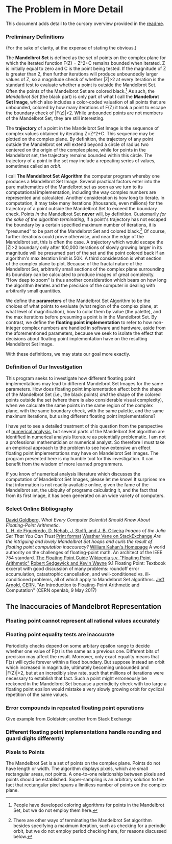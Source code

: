 # The Problem in More Detail
This document adds detail to the cursory overview provided in the [readme](https://github.com/ProfJski/FloatCompMandelbrot#readme).

### Preliminary Definitions
(For the sake of clarity, at the expense of stating the obvious.)

The **Mandelbrot Set** is defined as the set of points on the complex plane for which the iterated function F(Z) = Z^2+C remains bounded when iterated. Z is initially equal to zero and C is the point being tested.  If the magnitude of Z is greater than 2, then further iterations will produce unboundedly larger values of Z, so a magnitude check of whether |Z|>2 at every iteration is the standard test to evaluate whether a point is outside the Mandelbrot Set.  Often the points of the Mandelbrot Set are colored black.[^1]  As such, the *Mandelbrot Set* (the black part) is only part of what I call the **Mandelbrot Set Image**, which also includes a color-coded valuation of all points that are unbounded, colored by how many iterations of F(Z) it took a point to escape the boundary check of |F(z)|>2.  While unbounded points are not members of the Mandelbrot Set, they are still interesting.

[^1]: People have developed coloring algorithms for points in the Mandelbrot Set, but we do not employ them here.

The **trajectory** of a point in the Mandelbrot Set Image is the sequence of complex values obtained by iterating Z=Z^2+C.  This sequence may be plotted on the complex plane.  By definition, the trajectory of any point outside the Mandelbrot set will extend beyond a circle of radius two centered on the origin of the complex plane, while for points in the Mandelbrot set, the trajectory remains bounded within this circle.  The trajectory of a point in the set may include a repeating series of values, sometimes called an *orbit*.  

I call **The Mandelbrot Set Algorithm** the computer program whereby one produces a Mandelbrot Set Image.  Several practical factors enter into the pure mathematics of the Mandelbrot set as soon as we turn to its computational implementation, including the way complex numbers are represented and calculated.  Another consideration is how long to iterate.  In computation, it may take many iterations (thousands, even millions) for the trajectory of a point outside the Mandelbrot Set to exceed the boundary check.  Points *in* the Mandelbrot Set **never** will, by definition.  Customarily *for the sake of the algorithm terminating,* if a point's trajectory has not escaped the boundary by a certain specified maximum number of iterations, it is "presumed" to be part of the Mandelbrot Set and colored black.[^2]  Of course, further iterations could prove otherwise, and near the edge of the Mandelbrot set, this is often the case.  A trajectory which would escape the |Z|>2 boundary only after 100,000 iterations of slowly growing larger in its magnitude will be presumed part of the set and the point colored back if an algorithm's max iteration limit is 50K.  A third consideration is what section of the complex plane to plot.  Because of the fractal nature of the Mandelbrot Set, arbitrarily small sections of the complex plane surrounding its boundary can be calculated to produce images of great complexity.  "How deep to zoom" is thus another consideration which bears on how long the algorithm iterates and the precision of the computer in dealing with arbitrarily small quantities.

[^2]: There are other ways of terminating the Mandelbrot Set algorithm besides specifying a maximum iteration, such as checking for a periodic orbit, but we do not employ period checking here, for reasons discussed below.

We define the **parameters** of the Mandelbrot Set Algorithm to be the choices of what points to evaluate (what region of the complex plane, at what level of magnification), how to color them by value (the palette), and the max iterations before presuming a point is in the Mandelbrot Set.  By contrast, we define the **floating point implementation** to refer to how non-integer complex numbers are handled in software and hardware, aside from the aforementioned parameters, because we seek to isolate the effect that decisions about floating point implementation have on the resulting Mandelbrot Set Image.

With these definitions, we may state our goal more exactly.

### Definition of Our Investigation
This program seeks to investigate how different floating point implementations may lead to different Mandelbrot Set Images for the same parameters.  How does floating point implementation affect both the shape of the Mandelbrot Set (i.e., the black points) *and* the shape of the colored points outside the set (where there is also considerable visual complexity), when we calculate the same points in the same region of the complex plane, with the same boundary check, with the same palette, and the same maximum iterations, but using different floating point implementations?

I have yet to see a detailed treatment of this question from the perspective of [numerical analysis](https://en.wikipedia.org/wiki/Numerical_analysis), but several parts of the Mandelbrot Set algorithm are identified in numerical analysis literature as potentially problematic.  I am not a professional mathematician or numerical analyst.  So therefore I must take an empirical approach to the problem to see how extensive an effect floating point implementations may have on Mandelbrot Set Images.  The program presented here is my humble tool for this investigation.  It can benefit from the wisdom of more learned programmers.

If you know of numerical analysis literature which discusses the computation of Mandelbrot Set Images, please let me know!  It surprises me that information is not readily available online, given the fame of the Mandelbrot set, the ubiquity of programs calculating it, and the fact that from its first image, it has been generated on an wide variety of computers.

### Select Online Bibliography
[David Goldberg](https://docs.oracle.com/cd/E19957-01/806-3568/ncg_goldberg.html#10061), *What Every Computer Scientist Should Know About Floating-Point Arithmetic*.  
[L. H. de Figueiredo, D. Nehab, J. Stolfi, and J. B. Oliveira](https://mathr.co.uk/blog/2018-08-20_trustworthy_fractals.html) *Images of the Julia Set That You Can Trust* [Print format](http://webdoc.sub.gwdg.de/ebook/serien/e/IMPA_A/721.pdf)
[Weather Vane on StackExchange](https://math.stackexchange.com/questions/2731582/are-the-intriguing-and-lovely-mandelbrot-set-hoops-and-curls-the-result-of-float) *Are the intriguing and lovely Mandelbrot Set hoops and curls the result of floating point computation inaccuracy?*
[William Kahan's Homepage](https://people.eecs.berkeley.edu/~wkahan/) A world authority on the challenges of floating-point math.  An architect of the IEEE 754 standard.
[The Floating Point Guide](https://floating-point-gui.de/formats/fp/)
[Wikipedia s.v. "Floating Point Arithmetic"](https://en.wikipedia.org/wiki/Floating-point_arithmetic)
[Robert Sedgewick and Kevin Wayne](https://introcs.cs.princeton.edu/java/91float/) 9.1 Floating Point: Textbook excerpt with good discussion of many problems: roundoff error accumulation, catastrophic cancellation, and well-conditioned vs. ill-conditioned problems, all of which apply to Mandelbrot Set algorithms.
[Jeff Arnold, CERN](https://indico.cern.ch/event/626147/attachments/1456066/2247140/FloatingPoint.Handout.pdf), "An Introduction to Floating-Point Arithmetic and Computation" (CERN openlab, 9 May 2017)



## The Inaccuracies of Mandelbrot Representation

### Floating point cannot represent all rational values accurately

### Floating point equality tests are inaccurate
Periodicity checks depend on some arbitary epsilon range to decide whether one value of F(z) is the same as a previous one.  Different bits of precision may affect the result.  Moreover, only exact equality means that F(z) will cycle forever within a fixed boundary.  But suppose instead an orbit which increased in magnitude, ultimately becoming unbounded and |F(Z)|>2, but at an incredibly slow rate, such that millions of iterations were necessary to establish that fact.  Such a point might erroneously be reckoned in the Mandelbrot Set because a periodicity check with too large a floating point epsilon would mistake a very slowly growing orbit for cyclical repetition of the same values.

### Error compounds in repeated floating point operations
Give example from Goldstein; another from Stack Exchange

### Different floating point implementations handle rounding and guard digits differently

### Pixels to Points
The Mandelbrot Set is a set of points on the complex plane.  Points do not have length or width.  The algorithm displays pixels, which are small rectangular areas, not points.  A one-to-one relationship between pixels and points should be established.  Super-sampling is an arbitrary solution to the fact that rectangular pixel spans a limitless number of points on the complex plane.



